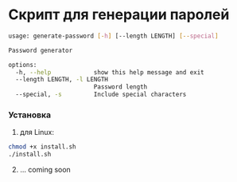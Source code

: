 # Скрипт для генерации паролей

```bash
usage: generate-password [-h] [--length LENGTH] [--special]

Password generator

options:
  -h, --help            show this help message and exit
  --length LENGTH, -l LENGTH
                        Password length
  --special, -s         Include special characters
```

### Установка

1) для Linux:
```bash
chmod +x install.sh
./install.sh
```
2) ... coming soon